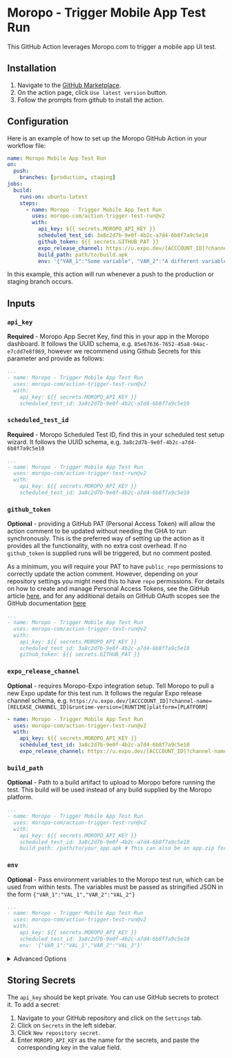 # Moropo - Trigger Mobile App Test Run

This GitHub Action leverages Moropo.com to trigger a mobile app UI test.

## Installation

1. Navigate to the [GitHub Marketplace](https://github.com/marketplace/actions/moropo-trigger-mobile-app-test-run).
2. On the action page, click `Use latest version` button.
3. Follow the prompts from github to install the action.

## Configuration

Here is an example of how to set up the Moropo GitHub Action in your workflow file:

```yaml
name: Moropo Mobile App Test Run
on:
  push:
    branches: [production, staging]
jobs:
  build:
    runs-on: ubuntu-latest
    steps:
      - name: Moropo - Trigger Mobile App Test Run
        uses: moropo-com/action-trigger-test-run@v2
        with:
          api_key: ${{ secrets.MOROPO_API_KEY }}
          scheduled_test_id: 3a8c2d7b-9e0f-4b2c-a7d4-6b8f7a9c5e10
          github_token: ${{ secrets.GITHUB_PAT }}
          expo_release_channel: https://u.expo.dev/[ACCCOUNT_ID]?channel-name=[RELEASE_CHANNEL_ID]&runtime-version=[RUNTIME]platform=[PLATFORM]
          build_path: path/to/build.apk
          env: '{"VAR_1":"Some variable", "VAR_2":"A different variable"}'
```

In this example, this action will run whenever a push to the production or staging branch occurs.

## Inputs

### `api_key`

**Required** - Moropo App Secret Key, find this in your app in the Moropo dashboard.
It follows the UUID schema, e.g. `85e67636-7652-45a8-94ac-e7cdd7e8f869`, however we recommend using Github Secrets for this parameter and provide as follows:

```yaml
...
- name: Moropo - Trigger Mobile App Test Run
  uses: moropo-com/action-trigger-test-run@v2
  with:
    api_key: ${{ secrets.MOROPO_API_KEY }}
    scheduled_test_id: 3a8c2d7b-9e0f-4b2c-a7d4-6b8f7a9c5e10
```

### `scheduled_test_id`

**Required** - Moropo Scheduled Test ID, find this in your scheduled test setup wizard.
It follows the UUID schema, e.g. `3a8c2d7b-9e0f-4b2c-a7d4-6b8f7a9c5e10`

```yaml
...
- name: Moropo - Trigger Mobile App Test Run
  uses: moropo-com/action-trigger-test-run@v2
  with:
    api_key: ${{ secrets.MOROPO_API_KEY }}
    scheduled_test_id: 3a8c2d7b-9e0f-4b2c-a7d4-6b8f7a9c5e10
```

### `github_token`

**Optional** - providing a GitHub PAT (Personal Access Token) will allow the action comment to be updated without needing the GHA to run synchronously. This is the preferred way of setting up the action as it provides all the functionality, with no extra cost overhead. If no `github_token` is supplied runs will be triggered, but no comment posted.

As a minimum, you will require your PAT to have `public_repo` permissions to correctly update the action comment. However, depending on your repository settings you might need this to have `repo` permissions. For details on how to create and manage Personal Access Tokens, see the GitHub article [here](https://docs.github.com/en/authentication/keeping-your-account-and-data-secure/managing-your-personal-access-tokens), and for any additional details on GitHub OAuth scopes see the GitHub documentation [here](https://docs.github.com/en/apps/oauth-apps/building-oauth-apps/scopes-for-oauth-apps)

```yaml
...
- name: Moropo - Trigger Mobile App Test Run
  uses: moropo-com/action-trigger-test-run@v2
  with:
    api_key: ${{ secrets.MOROPO_API_KEY }}
    scheduled_test_id: 3a8c2d7b-9e0f-4b2c-a7d4-6b8f7a9c5e10
    github_token: ${{ secrets.GITHUB_PAT }}
```

### `expo_release_channel`

**Optional** - requires Moropo-Expo integration setup. Tell Moropo to pull a new Expo update for this test run.
It follows the regular Expo release channel schema, e.g. `https://u.expo.dev/[ACCCOUNT_ID]?channel-name=[RELEASE_CHANNEL_ID]&runtime-version=[RUNTIME]platform=[PLATFORM]`

```yaml
- name: Moropo - Trigger Mobile App Test Run
  uses: moropo-com/action-trigger-test-run@v2
  with:
    api_key: ${{ secrets.MOROPO_API_KEY }}
    scheduled_test_id: 3a8c2d7b-9e0f-4b2c-a7d4-6b8f7a9c5e10
    expo_release_channel: https://u.expo.dev/[ACCCOUNT_ID]?channel-name=[RELEASE_CHANNEL_ID]&runtime-version=[RUNTIME]platform=[PLATFORM]
```

### `build_path`

**Optional** - Path to a build artifact to upload to Moropo before running the test. This build will be used instead of any build supplied by the Moropo platform.

```yaml
...
- name: Moropo - Trigger Mobile App Test Run
  uses: moropo-com/action-trigger-test-run@v2
  with:
    api_key: ${{ secrets.MOROPO_API_KEY }}
    scheduled_test_id: 3a8c2d7b-9e0f-4b2c-a7d4-6b8f7a9c5e10
    build_path: /path/to/your_app.apk # This can also be an app.zip for iOS.
```

### `env`

**Optional** - Pass environment variables to the Moropo test run, which can be used from within tests. The variables must be passed as stringified JSON in the form `{"VAR_1":"VAL_1","VAR_2":"VAL_2"}`

```yaml
...
- name: Moropo - Trigger Mobile App Test Run
  uses: moropo-com/action-trigger-test-run@v2
  with:
    api_key: ${{ secrets.MOROPO_API_KEY }}
    scheduled_test_id: 3a8c2d7b-9e0f-4b2c-a7d4-6b8f7a9c5e10
    env: '{"VAR_1":"VAL_1","VAR_2":"VAL_2"}'
```

<details>
  <summary>Advanced Options</summary>

### `sync`

**Optional** - sync provides the ability to update GitHub comments without the need to use the `github_token` argument. 

- By default this is `false`, and as such if a configuration has no `sync` or `github_token` configured a test can be triggered, but no comment is posted.
- If set to `true` this will run the test synchronously, requiring a GHA runner to be alive for the duration of the test run. Once the Moropo runner has completed the test run, the comment and status will be returned to GitHub. 

NOTE: This argument requires permission to comment on the PR with the test trigger feedback. Please make sure to add `pull-requests: write` to your workflow permissions.

```yaml
name: Moropo Mobile App Test Run
permissions:
  pull-requests: write # Important - allows the action to comment on the PR with the test trigger feedback
jobs:
  build:
    runs-on: ubuntu-latest
    steps:
      - name: Moropo - Trigger Mobile App Test Run
        uses: moropo-com/action-trigger-test-run@v2
        with:
          api_key: ${{ secrets.MOROPO_API_KEY }}
          scheduled_test_id: 3a8c2d7b-9e0f-4b2c-a7d4-6b8f7a9c5e10
          sync: true
```

</details>

## Storing Secrets

The `api_key` should be kept private. You can use GitHub secrets to protect it. To add a secret:

1. Navigate to your GitHub repository and click on the `Settings` tab.
2. Click on `Secrets` in the left sidebar.
3. Click `New repository secret`.
4. Enter `MOROPO_API_KEY` as the name for the secrets, and paste the corresponding key in the value field.
